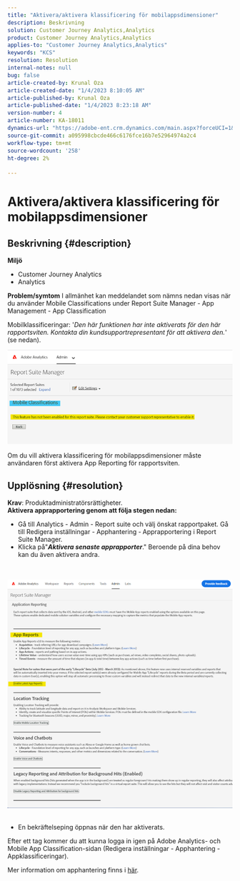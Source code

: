 ```yaml
---
title: "Aktivera/aktivera klassificering för mobilappsdimensioner"
description: Beskrivning
solution: Customer Journey Analytics,Analytics
product: Customer Journey Analytics,Analytics
applies-to: "Customer Journey Analytics,Analytics"
keywords: "KCS"
resolution: Resolution
internal-notes: null
bug: false
article-created-by: Krunal Oza
article-created-date: "1/4/2023 8:10:05 AM"
article-published-by: Krunal Oza
article-published-date: "1/4/2023 8:23:18 AM"
version-number: 4
article-number: KA-18011
dynamics-url: "https://adobe-ent.crm.dynamics.com/main.aspx?forceUCI=1&pagetype=entityrecord&etn=knowledgearticle&id=abc8232e-078c-ed11-81ac-6045bd0063aa"
source-git-commit: a095998cbcde466c6176fce16b7e52964974a2c4
workflow-type: tm+mt
source-wordcount: '258'
ht-degree: 2%

---
```


# Aktivera/aktivera klassificering för mobilappsdimensioner

## Beskrivning {#description}

<b>Miljö</b>
- Customer Journey Analytics
- Analytics 



<b>Problem/symtom</b>
I allmänhet kan meddelandet som nämns nedan visas när du använder Mobile Classifications under Report Suite Manager - App Management - App Classification

Mobilklassificeringar: &#39;*Den här funktionen har inte aktiverats för den här rapportsviten. Kontakta din kundsupportrepresentant för att aktivera den.*&#39; (se nedan).

![](assets/___acc8232e-078c-ed11-81ac-6045bd0063aa___.png)

Om du vill aktivera klassificering för mobilappsdimensioner måste användaren först aktivera App Reporting för rapportsviten.


## Upplösning {#resolution}

<b>Krav</b>: Produktadministratörsrättigheter.<br><b>Aktivera apprapportering genom att följa stegen nedan:</b>
- Gå till Analytics - Admin - Report suite och välj önskat rapportpaket. Gå till Redigera inställningar - Apphantering -<b> </b>Apprapportering i Report Suite Manager.
- Klicka på&quot;<b>*Aktivera senaste apprapporter</b>*.&quot; Beroende på dina behov kan du även aktivera andra.

<br> <br>![](assets/0ae3ca9c-b68f-ec11-b400-00224804a35d.png)
 
- En bekräftelseping öppnas när den har aktiverats.


Efter ett tag kommer du att kunna logga in igen på Adobe Analytics- och Mobile App Classification-sidan (Redigera inställningar - Apphantering - Appklassificeringar).

Mer information om apphantering finns i [här](https://nam04.safelinks.protection.outlook.com/?url=https%3A%2F%2Fexperienceleague.adobe.com%2Fdocs%2Fanalytics%2Fadmin%2Fadmin-tools%2Fmobile-management.html%3Flang%3Den&amp;amp;data=04%7C01%7Cnilotpalb%40adobe.com%7C3c1d5032d121424be46208d9f1d8905c%7Cfa7b1b5a7b34438794aed2c178decee1%7C0%7C0%7C637806734700482559%7CUnknown%7CTWFpbGZsb3d8eyJWIjoiMC4wLjAwMDAiLCJQIjoiV2luMzIiLCJBTiI6Ik1haWwiLCJXVCI6Mn0%3D%7C3000&amp;amp;sdata=uxWerDD%2FHHZVSk%2B6eY0p2czXyW3BtXq75lRarjebwak%3D&amp;amp;reserved=0 "Klicka för att följa länken: https://experienceleague.adobe.com/docs/analytics/admin/admin-tools/mobile-management.html?lang=en").
